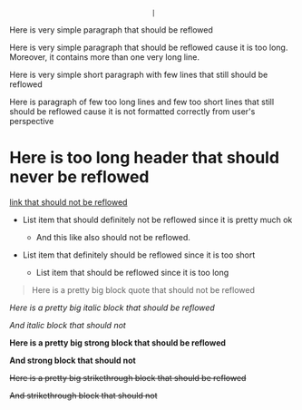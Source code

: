                                        |

Here is very simple paragraph that
should be reflowed

Here is very simple paragraph that
should be reflowed cause it is too long.
Moreover, it contains more than one very
long line.

Here is very simple short paragraph with
few lines that still should be reflowed

Here is paragraph of few too long lines
and few too short lines that still
should be reflowed cause it is not
formatted correctly from user's
perspective

# Here is too long header that should never be reflowed

[link that should not be reflowed](https://very-very-very-very-very-very-very-long-url.com)

* List item that should definitely not
  be reflowed since it is pretty much ok
    * And this like also should not be
      reflowed.

* List item that definitely should be
  reflowed since it is too short
    * List item that should be reflowed
      since it is too long

> Here is a pretty big block quote that
should not be reflowed

*Here is a pretty big italic block that
should be reflowed*

*And italic block that should not*

**Here is a pretty big strong block that
should be reflowed**

**And strong block that should not**

~~Here is a pretty big strikethrough
block that should be reflowed~~

~~And strikethrough block that should
not~~ 